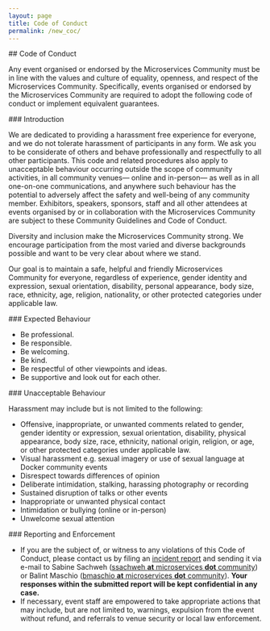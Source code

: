 ```yaml
---
layout: page
title: Code of Conduct
permalink: /new_coc/
---
```


<div class="container">
<div class="row">
<div class="col-xs-12" markdown="1">

<div class="section-title" markdown="1">
## Code of Conduct
</div>

Any event organised or endorsed by the Microservices Community must be in line with the values and culture of equality, openness, and respect of the Microservices Community.
Specifically, events organised or endorsed by the Microservices Community are required to adopt the following code of conduct or implement equivalent guarantees.

<div class="section-title" markdown="1">
### Introduction
</div>

We are dedicated to providing a harassment­ free experience for everyone, and we do not tolerate harassment of participants in any form. We ask you to be considerate of others
and behave professionally and respectfully to all other participants. This code and related procedures also apply to unacceptable behaviour occurring outside the scope of community activities,
in all community venues— online and in-person— as well as in all one-on-one communications, and anywhere such behaviour has the potential to adversely affect the safety and well-being of
any community member. Exhibitors, speakers, sponsors, staff and all other attendees at events organised by or in collaboration with the Microservices Community are subject to these Community
Guidelines and Code of Conduct.

Diversity and inclusion make the Microservices Community strong. We encourage participation from the most varied and diverse backgrounds possible and want to be very clear about where we stand.

Our goal is to maintain a safe, helpful and friendly Microservices Community for everyone, regardless of experience, gender identity and expression, sexual orientation, disability, personal
appearance, body size, race, ethnicity, age, religion, nationality, or other protected categories under applicable law.

<div class="section-title" markdown="1">
### Expected Behaviour
</div>

- Be professional.
- Be responsible.
- Be welcoming.
- Be kind.
- Be respectful of other viewpoints and ideas.
- Be supportive and look out for each other.

<div class="section-title" markdown="1">
### Unacceptable Behaviour
</div>

Harassment may include but is not limited to the following:

- Offensive, inappropriate, or unwanted comments related to gender, gender identity or expression, sexual orientation, disability, physical appearance, body size, race, ethnicity,
  national origin, religion, or age, or other protected categories under applicable law.
- Visual harassment e.g. sexual imagery or use of sexual language at Docker community events
- Disrespect towards differences of opinion
- Deliberate intimidation, stalking, harassing photography or recording
- Sustained disruption of talks or other events
- Inappropriate or unwanted physical contact
- Intimidation or bullying (online or in-person)
- Unwelcome sexual attention

<div class="section-title" markdown="1">
### Reporting and Enforcement
</div>

- If you are the subject of, or witness to any violations of this Code of Conduct, please contact us by filing an [incident report](/Microservices_Community_Incident_Report.docx)
  and sending it via e-mail to Sabine Sachweh (<a href>ssachweh <b>at</b> microservices <b>dot</b> community</a>) or Balint Maschio (<a href>bmaschio <b>at</b> microservices <b>dot</b> community</a>).
  <b>Your responses within the submitted report will be kept confidential in any case.</b>
- If necessary, event staff are empowered to take appropriate actions that may include, but are not limited to, warnings, expulsion from the event without refund, and referrals to venue security or local law enforcement.

</div>
</div>
</div>